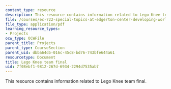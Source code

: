 ```yaml
---
content_type: resource
description: This resource contains information related to Lego Knee team final.
file: /courses/ec-722-special-topics-at-edgerton-center-developing-world-prosthetics-spring-2010/7f08ebf19812267d69342294d7535ab7_MITEC_722S10_legoknee_fnal.pdf
file_type: application/pdf
learning_resource_types:
- Projects
ocw_type: OCWFile
parent_title: Projects
parent_type: CourseSection
parent_uid: dbba64d5-016c-45c8-bd76-743bfe644a61
resourcetype: Document
title: Lego Knee team final
uid: 7f08ebf1-9812-267d-6934-2294d7535ab7
---
```

This resource contains information related to Lego Knee team final.

